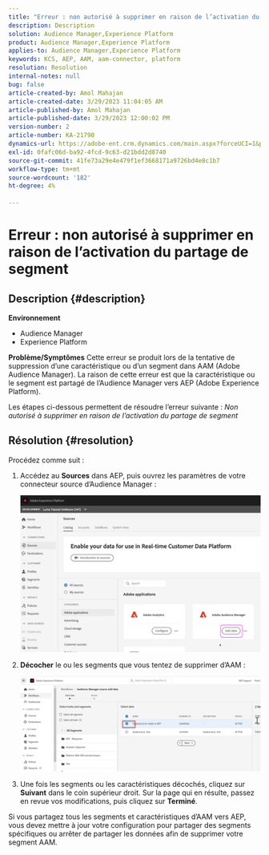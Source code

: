 ```yaml
---
title: "Erreur : non autorisé à supprimer en raison de l’activation du partage de segment"
description: Description
solution: Audience Manager,Experience Platform
product: Audience Manager,Experience Platform
applies-to: Audience Manager,Experience Platform
keywords: KCS, AEP, AAM, aam-connector, platform
resolution: Resolution
internal-notes: null
bug: false
article-created-by: Amol Mahajan
article-created-date: 3/29/2023 11:04:05 AM
article-published-by: Amol Mahajan
article-published-date: 3/29/2023 12:00:02 PM
version-number: 2
article-number: KA-21790
dynamics-url: https://adobe-ent.crm.dynamics.com/main.aspx?forceUCI=1&pagetype=entityrecord&etn=knowledgearticle&id=2959ba6a-21ce-ed11-b597-6045bd0065b6
exl-id: 0fafc06d-ba92-4fcd-9c63-d21bdd2d8740
source-git-commit: 41fe73a29e4e479f1ef3668171a9726bd4e8c1b7
workflow-type: tm+mt
source-wordcount: '182'
ht-degree: 4%

---
```


# Erreur : non autorisé à supprimer en raison de l’activation du partage de segment

## Description {#description}

<b>Environnement</b>
- Audience Manager
- Experience Platform



<b>Problème/Symptômes</b>
Cette erreur se produit lors de la tentative de suppression d’une caractéristique ou d’un segment dans AAM (Adobe Audience Manager). La raison de cette erreur est que la caractéristique ou le segment est partagé de l’Audience Manager vers AEP (Adobe Experience Platform).

Les étapes ci-dessous permettent de résoudre l’erreur suivante : *Non autorisé à supprimer en raison de l’activation du partage de segment*


## Résolution {#resolution}

Procédez comme suit :<br>


1. Accédez au <b>Sources</b> dans AEP, puis ouvrez les paramètres de votre connecteur source d’Audience Manager :



   ![](assets/fc2c0636-a6cd-ed11-b597-6045bd006239.png)


2. <b>Décocher</b> le ou les segments que vous tentez de supprimer d’AAM :

   ![](assets/48be788f-a6cd-ed11-b597-6045bd006239.png)
3. Une fois les segments ou les caractéristiques décochés, cliquez sur <b>Suivant</b> dans le coin supérieur droit. Sur la page qui en résulte, passez en revue vos modifications, puis cliquez sur <b>Terminé</b>.




Si vous partagez tous les segments et caractéristiques d’AAM vers AEP, vous devez mettre à jour votre configuration pour partager des segments spécifiques ou arrêter de partager les données afin de supprimer votre segment AAM.
